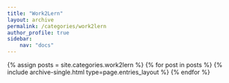 ```yaml
---
title: "Work2Lern"
layout: archive
permalink: /categories/work2lern
author_profile: true
sidebar:
    nav: "docs"
---
```


{% assign posts = site.categories.work2lern %}
{% for post in posts %} {% include archive-single.html type=page.entries_layout %} {% endfor %}